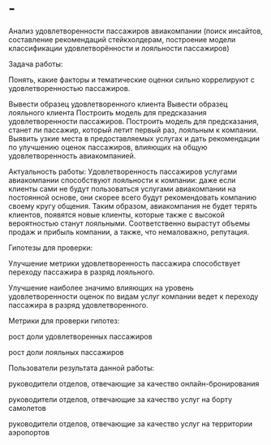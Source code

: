 # -
Анализ удовлетворенности пассажиров авиакомпании (поиск инсайтов, составление рекомендаций стейкхолдерам, построение модели классификации удовлетворённости и лояльности пассажиров)

Задача работы:

Понять, какие факторы и тематические оценки сильно коррелируют с удовлетворенностью пассажиров.

Вывести образец удовлетворенного клиента
Вывести образец лояльного клиента
Построить модель для предсказания удовлетворенности пассажиров.
Построить модель для предсказания, станет ли пассажир, который летит первый раз, лояльным к компании.
Выявить узкие места в предоставляемых услугах и дать рекомендации по улучшению оценок пассажиров, влияющих на общую удовлетворенность авиакомпанией.

Актуальность работы: Удовлетворенность пассажиров услугами авиакомпании способствуют лояльности к компании: даже если клиенты сами не будут пользоваться услугами авиакомпании на постоянной основе, они скорее всего будут рекомендовать компанию своему кругу общения. Таким образом, авиакомпания не будет терять клиентов, появятся новые клиенты, которые также с высокой вероятностью станут лояльными. Соответственно вырастут объемы продаж и прибыль компании, а также, что немаловажно, репутация.

Гипотезы для проверки:

Улучшение метрики удовлетворенность пассажира способствует переходу пассажира в разряд лояльного.

Улучшение наиболее значимо влияющих на уровень удовлетворенности оценок по видам услуг компании ведет к переходу пассажира в разряд удовлетворенного.

Метрики для проверки гипотез:

рост доли удовлетворенных пассажиров

рост доли лояльных пассажиров

Пользователи результата данной работы:

руководители отделов, отвечающие за качество онлайн-бронирования

руководители отделов, отвечающие за качество услуг на борту самолетов

руководители отделов, отвечающие за качество услуг на территории аэропортов
